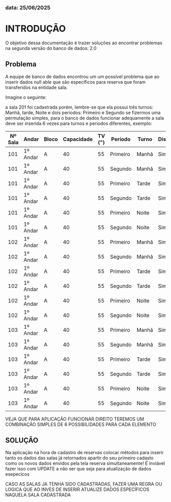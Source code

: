 ### data: 25/06/2025

# INTRODUÇÃO

O objetivo dessa documentação é trazer soluções ao encontrar problemas
na segunda versão do banco de dados: 2.0 

## Problema

A equipe de banco de dados encontrou um um possível problema que ao inserir dados null able que são específicos para reserva
que foram transferidos na entidade sala.

Imagine o seguinte:

a sala 201 foi cadastrada porém, lembre-se que ela possui três turnos: Manhã, tarde, Noite e dois periodos: Primeiro e Segundo
se fizermos uma permutação simples, para o banco de dados funcionar adequamente a sala deve ser inserida 6 vezes para turnos e periodos diferentes, exemplo:

| Nº Sala | Andar      | Bloco | Capacidade | TV (") | Período  | Turno   | Disponível |
|---------|------------|--------|------------|--------|-----------|---------|-------------|
| 101     | 1º Andar   | A      | 40         | 55     | Primeiro  | Manhã   | Sim         |
| 101     | 1º Andar   | A      | 40         | 55     | Segundo   | Manhã   | Sim         |
| 101     | 1º Andar   | A      | 40         | 55     | Primeiro  | Tarde   | Sim         |
| 101     | 1º Andar   | A      | 40         | 55     | Segundo   | Tarde   | Sim         |
| 101     | 1º Andar   | A      | 40         | 55     | Primeiro  | Noite   | Sim         |
| 101     | 1º Andar   | A      | 40         | 55     | Segundo   | Noite   | Sim         |
| 102     | 1º Andar   | A      | 40         | 55     | Primeiro  | Manhã   | Sim         |
| 102     | 1º Andar   | A      | 40         | 55     | Segundo   | Manhã   | Sim         |
| 102     | 1º Andar   | A      | 40         | 55     | Primeiro  | Tarde   | Sim         |
| 102     | 1º Andar   | A      | 40         | 55     | Segundo   | Tarde   | Sim         |
| 102     | 1º Andar   | A      | 40         | 55     | Primeiro  | Noite   | Sim         |
| 102     | 1º Andar   | A      | 40         | 55     | Segundo   | Noite   | Sim         |
| 103     | 1º Andar   | A      | 40         | 55     | Primeiro  | Manhã   | Sim         |
| 103     | 1º Andar   | A      | 40         | 55     | Segundo   | Manhã   | Sim         |
| 103     | 1º Andar   | A      | 40         | 55     | Primeiro  | Tarde   | Sim         |
| 103     | 1º Andar   | A      | 40         | 55     | Segundo   | Tarde   | Sim         |
| 103     | 1º Andar   | A      | 40         | 55     | Primeiro  | Noite   | Sim         |
| 103     | 1º Andar   | A      | 40         | 55     | Segundo   | Noite   | Sim         |


VEJA QUE PARA APLICAÇÃO FUNCIONAR DIREITO TEREMOS UM COMBINAÇÃO SIMPLES DE 6 POSSIBILIDADES PARA CADA ELEMENTO

## SOLUÇÃO 

Na aplicação na hora de cadastro de reservas colocar métodos para inserir tanto os dados das salas já retornados apartir do seu primeiro cadasto como os novos dados envidos pela tela reserva simultaneamente! É inviável fazer isso com UPDATE a não ser que seja para atualização de dados esepecícos 

CASO AS SALAS JA TENHA SIDO CADASTRADAS, FAZER UMA REGRA OU LOGICA QUE AO INVES DE INSERIR ATUALIZE DADOS ESPECÍFICOS NAQUELA SALA CADASTRADA